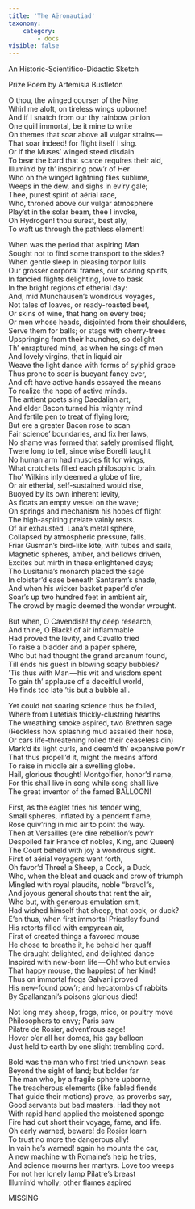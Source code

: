 ```yaml
---
title: 'The Aëronautiad'
taxonomy:
    category:
        - docs
visible: false
---
```


<span class="title">An Historic-Scientifico-Didactic Sketch</span>

<span class="title">Prize Poem by Artemisia Bustleton</span>

O thou, the winged courser of the Nine,  
Whirl me aloft, on tireless wings upborne!  
And if I snatch from our thy rainbow pinion  
One quill immortal, be it mine to write  
On themes that soar above all vulgar strains —   
That soar indeed! for flight itself I sing.  
Or if the Muses’ winged steed disdain  
To bear the bard that scarce requires their aid,  
Illumin’d by th’ inspiring pow’r of Her  
Who on the winged lightning flies sublime,  
Weeps in the dew, and sighs in ev’ry gale;  
Thee, purest spirit of aërial race,  
Who, throned above our vulgar atmosphere  
Play’st in the solar beam, thee I invoke,  
Oh Hydrogen! thou surest, best ally,  
To waft us through the pathless element!

When was the period that aspiring Man  
Sought not to find some transport to the skies?  
When gentle sleep in pleasing torpor lulls  
Our grosser corporal frames, our soaring spirits,  
In fancied flights delighting, love to bask  
In the bright regions of etherial day:  
And, mid Munchausen’s wondrous voyages,  
Not tales of loaves, or ready-roasted beef,  
Or skins of wine, that hang on every tree;  
Or men whose heads, disjointed from their shoulders,  
Serve them for balls; or stags with cherry-trees  
Upspringing from their haunches, so delight  
Th’ enraptured mind, as when he sings of men  
And lovely virgins, that in liquid air  
Weave the light dance with forms of sylphid grace  
Thus prone to soar is buoyant fancy ever,  
And oft have active hands essayed the means  
To realize the hope of active minds.  
The antient poets sing Daedalian art,  
And elder Bacon turned his mighty mind  
And fertile pen to treat of flying lore;  
But ere a greater Bacon rose to scan  
Fair science’ boundaries, and fix her laws,  
No shame was formed that safely promised flight,  
Twere long to tell, since wise Borelli taught  
No human arm had muscles fit for wings,  
What crotchets filled each philosophic brain.  
Tho’ Wilkins inly deemed a globe of fire,  
Or air etherial, self-sustained would rise,  
Buoyed by its own inherent levity,  
As floats an empty vessel on the wave;  
On springs and mechanism his hopes of flight  
The high-aspiring prelate vainly rests.  
Of air exhausted, Lana’s metal sphere,  
Collapsed by atmospheric pressure, falls.  
Friar Gusman’s bird-like kite, with tubes and sails,  
Magnetic spheres, amber, and bellows driven,  
Excites but mirth in these enlightened days;  
Tho Lusitania’s monarch placed the sage  
In cloister’d ease beneath Santarem’s shade,  
And when his wicker basket paper’d o’er  
Soar’s up two hundred feet in ambient air,  
The crowd by magic deemed the wonder wrought.

But when, O Cavendish! thy deep research,  
And thine, O Black! of air inflammable  
Had proved the levity, and Cavallo tried  
To raise a bladder and a paper sphere,  
Who but had thought the grand arcanum found,  
Till ends his guest in blowing soapy bubbles?  
’Tis thus with Man — his wit and wisdom spent  
To gain th’ applause of a deceitful world,  
He finds too late ’tis but a bubble all.

Yet could not soaring science thus be foiled,  
Where from Lutetia’s thickly-clustring hearths  
The wreathing smoke aspired, two Brethren sage  
(Reckless how splashing mud assailed their hose,  
Or cars life-threatening rolled their ceaseless din)  
Mark’d its light curls, and deem’d th’ expansive pow’r  
That thus propell’d it, might the means afford  
To raise in middle air a swelling globe.  
Hail, glorious thought! Montgolfier, honor’d name,  
For this shall live in song while song shall live  
The great inventor of the famed BALLOON!

First, as the eaglet tries his tender wing,  
Small spheres, inflated by a pendent flame,  
Rose quiv’ring in mid air to point the way.  
Then at Versailles (ere dire rebellion’s pow’r  
Despoiled fair France of nobles, King, and Queen)  
The Court beheld with joy a wondrous sight.  
First of aërial voyagers went forth,  
Oh favor’d Three! a Sheep, a Cock, a Duck,  
Who, when the bleat and quack and crow of triumph  
Mingled with royal plaudits, noble “bravo!”s,  
And joyous general shouts that rent the air,  
Who but, with generous emulation smit,  
Had wished himself that sheep, that cock, or duck?  
E’en thus, when first immortal Priestley found  
His retorts filled with empyrean air,  
First of created things a favored mouse  
He chose to breathe it, he beheld her quaff  
The draught delighted, and delighted dance  
Inspired with new-born life — Oh! who but envies  
That happy mouse, the happiest of her kind!  
Thus on immortal frogs Galvani proved  
His new-found pow’r; and hecatombs of rabbits  
By Spallanzani’s poisons glorious died!

Not long may sheep, frogs, mice, or poultry move  
Philosophers to envy; Paris saw  
Pilatre de Rosier, advent’rous sage!  
Hover o’er all her domes, his gay balloon  
Just held to earth by one slight trembling cord.

Bold was the man who first tried unknown seas  
Beyond the sight of land; but bolder far  
The man who, by a fragile sphere upborne,  
The treacherous elements (like fabled fiends  
That guide their motions) prove, as proverbs say,  
Good servants but bad masters. Had they not  
With rapid hand applied the moistened sponge  
Fire had cut short their voyage, fame, and life.  
Oh early warned, beware! de Rosier learn  
To trust no more the dangerous ally!  
In vain he’s warned! again he mounts the car,  
A new machine with Romaine’s help he tries,  
And science mourns her martyrs. Love too weeps  
For not her lonely lamp Pilatre’s breast  
Illumin’d wholly; other flames aspired

<span class="missing">MISSING</span>
